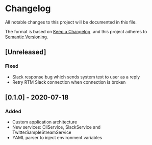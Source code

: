 # Changelog
All notable changes to this project will be documented in this file.

The format is based on [Keep a Changelog](https://keepachangelog.com/en/1.0.0/),
and this project adheres to [Semantic Versioning](https://semver.org/spec/v2.0.0.html).

## [Unreleased]
### Fixed
- Slack response bug which sends system text to user as a reply
- Retry RTM Slack connection when connection is broken

## [0.1.0] - 2020-07-18
### Added
- Custom application architecture
- New services: CliService, SlackService and TwitterSampleStreamService
- YAML parser to inject environment variables
